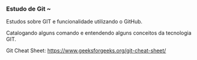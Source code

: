 ### Estudo de Git ~

Estudos sobre GIT e funcionalidade utilizando o GitHub.

Catalogando alguns comando e entendendo alguns conceitos da tecnologia GIT.

Git Cheat Sheet: https://www.geeksforgeeks.org/git-cheat-sheet/
